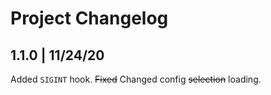 # Project Changelog

## 1.1.0 | 11/24/20
Added `SIGINT` hook. ~~Fixed~~ Changed config ~~selection~~ loading.